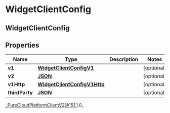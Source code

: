 # WidgetClientConfig

## WidgetClientConfig

## Properties

|Name | Type | Description | Notes|
|------------ | ------------- | ------------- | -------------|
| **v1** | [**WidgetClientConfigV1**](WidgetClientConfigV1) |  | [optional] |
| **v2** | [**JSON**]() |  | [optional] |
| **v1Http** | [**WidgetClientConfigV1Http**](WidgetClientConfigV1Http) |  | [optional] |
| **thirdParty** | [**JSON**]() |  | [optional] |



_PureCloudPlatformClientV2@151.1.0_
